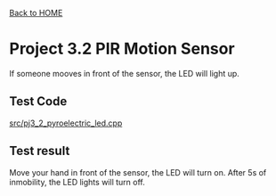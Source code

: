 [Back to HOME](../README.md)

# Project 3.2 PIR Motion Sensor

If someone mooves in front of the sensor, the LED will light up.

## Test Code

[src/pj3_2_pyroelectric_led.cpp](src/pj3_2_pyroelectric_led.cpp)

## Test result

Move your hand in front of the sensor, the LED will turn on. After 5s of inmobility, the LED lights will turn off.